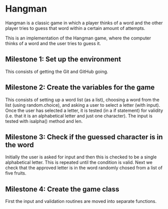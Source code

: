 # Hangman
Hangman is a classic game in which a player thinks of a word and the other player tries to guess that word within a certain amount of attempts.

This is an implementation of the Hangman game, where the computer thinks of a word and the user tries to guess it. 

## Milestone 1: Set up the environment

This consists of getting the Git and GitHub going. 

## Milestone 2: Create the variables for the game

This consists of setting up a word list (as a list), choosing a word from the list (using random.choice), and asking a user to select a letter (with input). Once the user has selected a letter, it is tested (in a if statement) for validity (i.e. that it is an alphabetical letter and just one character). The input is tested with isalpha() method and len. 

## Milestone 3: Check if the guessed character is in the word

Initially the user is asked for input and then this is checked to be a single alphabetical letter. This is repeated until the condition is valid. 
Next we check that the approved letter is in the word randomly chosed from a list of five fruits. 

## Milestone 4: Create the game class

First the input and validation routines are moved into separate functions. 